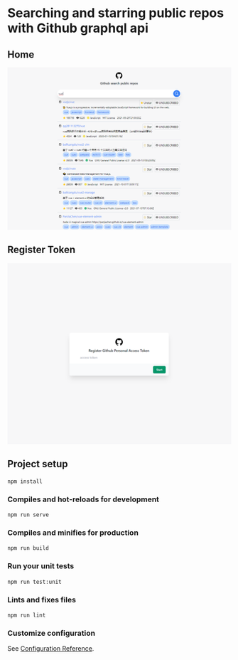 # Searching and starring public repos with Github graphql api


## Home 
![Home Screen](./repo-img/search.png)

## Register Token
![Register Token](./repo-img/register-token.png)

## Project setup
```
npm install
```

### Compiles and hot-reloads for development
```
npm run serve
```

### Compiles and minifies for production
```
npm run build
```

### Run your unit tests
```
npm run test:unit
```

### Lints and fixes files
```
npm run lint
```

### Customize configuration
See [Configuration Reference](https://cli.vuejs.org/config/).
